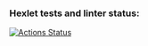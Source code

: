 ### Hexlet tests and linter status:
[![Actions Status](https://github.com/vladsmelianets/java-project-lvl4/workflows/hexlet-check/badge.svg)](https://github.com/vladsmelianets/java-project-lvl4/actions)
